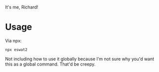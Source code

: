 It's me, Richard!

# Usage
Via npx:
```
npx eswat2
```

Not including how to use it globally because I'm not sure why you'd want this as a global command. That'd be creepy.